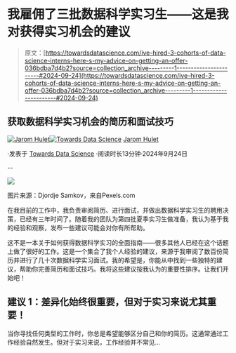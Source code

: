 # 我雇佣了三批数据科学实习生——这是我对获得实习机会的建议

> 原文：[https://towardsdatascience.com/ive-hired-3-cohorts-of-data-science-interns-here-s-my-advice-on-getting-an-offer-036bdba7d4b2?source=collection_archive---------1-----------------------#2024-09-24](https://towardsdatascience.com/ive-hired-3-cohorts-of-data-science-interns-here-s-my-advice-on-getting-an-offer-036bdba7d4b2?source=collection_archive---------1-----------------------#2024-09-24)

## 获取数据科学实习机会的简历和面试技巧

[](https://medium.com/@jarom.hulet?source=post_page---byline--036bdba7d4b2--------------------------------)[![Jarom Hulet](../Images/0fdeb1a2df90cccdd8f2f4b84d5e54eb.png)](https://medium.com/@jarom.hulet?source=post_page---byline--036bdba7d4b2--------------------------------)[](https://towardsdatascience.com/?source=post_page---byline--036bdba7d4b2--------------------------------)[![Towards Data Science](../Images/a6ff2676ffcc0c7aad8aaf1d79379785.png)](https://towardsdatascience.com/?source=post_page---byline--036bdba7d4b2--------------------------------) [Jarom Hulet](https://medium.com/@jarom.hulet?source=post_page---byline--036bdba7d4b2--------------------------------)

·发表于 [Towards Data Science](https://towardsdatascience.com/?source=post_page---byline--036bdba7d4b2--------------------------------) ·阅读时长13分钟·2024年9月24日

--

![](../Images/1df40f28fb2d26becf0b052968c48287.png)

图片来源：Djordje Samkov，来自Pexels.com

在我目前的工作中，我负责审阅简历、进行面试，并做出数据科学实习生的聘用决策，已经有三年时间了。随着我的团队为第四批夏季实习生做准备，我认为基于我的经验和观察，发布一些建议可能会对你有所帮助。

这不是一本关于如何获得数据科学实习的全面指南——很多其他人已经在这个话题上做了很好的工作。这是一个集合了我个人经验的建议，来源于我审阅了数百份简历并进行了几十次数据科学实习面试。我的希望是，你能从中找到一些独特的建议，帮助你完善简历和面试技巧。我将这些建议按我认为的重要性排序。让我们开始吧！

## 建议 1：差异化始终很重要，但对于实习来说尤其重要！

当你寻找任何类型的工作时，你总是希望能够区分自己和你的简历。这通常通过工作经验自然发生。但对于实习来说，工作经验并不常见…
